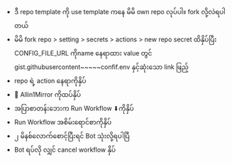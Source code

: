 
- ဒီ repo template ကို use template ကနေ မိမိ own repo လုပ်ပါ။ fork လို့လဲရပါတယ်
- မိမိ fork repo > setting > secrets > actions > new repo secret ထိနှိပ်ပြီး CONFIG_FILE_URL ကိုname နေရာထား value တွင် gist.githubusercontent~~~~~confif.env နှင့်ဆုံးသော link ဖြည့်
- repo ရဲ့ action နေရာကိုနှိပ်
- 🎨 Allin1Mirror ကိုထပ်နှိပ်
- အပြာစာတန်းဘေးက Run Workflow ⬇ကိုနှိပ်
- Run Workflow အစိမ်းရောင်စာကိုနှိပ်
- ၂ မိနစ်လောက်စောင့်ပြီးရင် Bot သုံးလို့ရပါပြီ
- Bot ရပ်လို လျှင် cancel workflow နှိပ်
